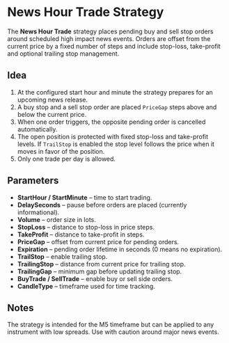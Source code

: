 # News Hour Trade Strategy

The **News Hour Trade** strategy places pending buy and sell stop orders around scheduled high impact news events. Orders are offset from the current price by a fixed number of steps and include stop-loss, take-profit and optional trailing stop management.

## Idea

1. At the configured start hour and minute the strategy prepares for an upcoming news release.
2. A buy stop and a sell stop order are placed `PriceGap` steps above and below the current price.
3. When one order triggers, the opposite pending order is cancelled automatically.
4. The open position is protected with fixed stop-loss and take-profit levels. If `TrailStop` is enabled the stop level follows the price when it moves in favor of the position.
5. Only one trade per day is allowed.

## Parameters

- **StartHour / StartMinute** – time to start trading.
- **DelaySeconds** – pause before orders are placed (currently informational).
- **Volume** – order size in lots.
- **StopLoss** – distance to stop-loss in price steps.
- **TakeProfit** – distance to take-profit in steps.
- **PriceGap** – offset from current price for pending orders.
- **Expiration** – pending order lifetime in seconds (0 means no expiration).
- **TrailStop** – enable trailing stop.
- **TrailingStop** – distance from current price for trailing stop.
- **TrailingGap** – minimum gap before updating trailing stop.
- **BuyTrade / SellTrade** – enable buy or sell side orders.
- **CandleType** – timeframe used for time tracking.

## Notes

The strategy is intended for the M5 timeframe but can be applied to any instrument with low spreads. Use with caution around major news events.
